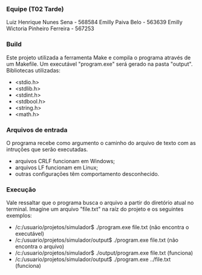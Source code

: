 ### Equipe (T02 Tarde)
Luiz Henrique Nunes Sena - 568584
Emilly Paiva Belo - 563639
Emilly Wictoria Pinheiro Ferreira - 567253

### Build
Este projeto utilizada a ferramenta Make e compila o programa através de um Makefile. Um executável "program.exe" será gerado na pasta "output".
Bibliotecas utilizadas:
- <stdio.h>
- <stdlib.h>
- <stdint.h>
- <stdbool.h>
- <string.h>
- <math.h>

### Arquivos de entrada
O programa recebe como argumento o caminho do arquivo de texto com as intruções que serão executadas.
- arquivos CRLF funcionam em Windows;
- arquivos LF funcionam em Linux;
- outras configurações têm comportamento desconhecido.

### Execução
Vale ressaltar que o programa busca o arquivo a partir do diretório atual no terminal. Imagine um arquivo "file.txt" na raíz do projeto e os seguintes exemplos:
- /c:/usuario/projetos/simulador$ ./program.exe file.txt (não encontra o executável)
- /c:/usuario/projetos/simulador/output$ ./program.exe file.txt (não encontra o arquivo)
- /c:/usuario/projetos/simulador$ ./output/program.exe file.txt (funciona)
- /c:/usuario/projetos/simulador/output$ ./program.exe ../file.txt (funciona)